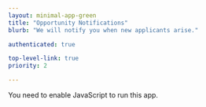```yaml
---
layout: minimal-app-green
title: "Opportunity Notifications"
blurb: "We will notify you when new applicants arise."

authenticated: true

top-level-link: true
priority: 2

---
```


<link rel="manifest" href="manifest.json"/>

<script defer="defer" src="static/js/main.3244afe1.js"></script>

<link href="static/css/main.e6c13ad2.css" rel="stylesheet">

<noscript>You need to enable JavaScript to run this app.</noscript>

<div id="root"></div>
